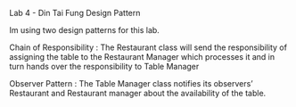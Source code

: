 
Lab 4 - Din Tai Fung Design Pattern

Im using two design patterns for this lab.

Chain of Responsibility : The Restaurant class will send the responsibility of assigning the table to the Restaurant Manager which processes it and in turn hands over the responsibility to Table Manager

Observer Pattern : The Table Manager class notifies its observers’ Restaurant and Restaurant manager about the availability of the table.
